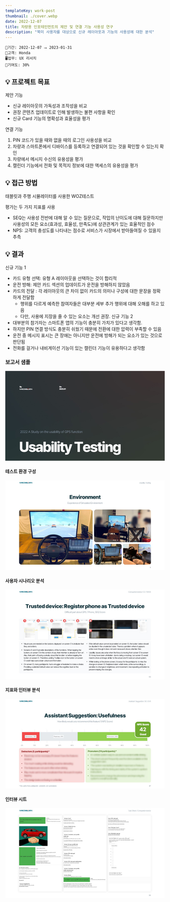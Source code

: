 ```yaml
---
templateKey: work-post
thumbnail: ./cover.webp
date: 2022-12-07
title: 차량용 인포테인먼트의 제안 및 연결 기능 사용성 연구
description: "북미 사용자를 대상으로 신규 레이아웃과 기능의 사용성에 대한 분석"
---
```

```
📅기간: 2022-12-07 ⭢ 2023-01-31
🤝고객: Honda
🖥️업무: UX 리서치
🎯기여도: 30%
```

## 💡 프로젝트 목표
제안 기능
- 신규 레이아웃의 가독성과 조작성을 비교
- 권장 콘텐츠 업데이트로 인해 발생하는 불편 사항을 확인
- 신규 Card 기능의 명확성과 효율성을 평가

연결 기능
1. PIN 코드가 있을 때와 없을 때의 로그인 사용성을 비교
2. 차량과 스마트폰에서 디바이스를 등록하고 연결되어 있는 것을 확인할 수 있는지 확인
3. 차량에서 메시지 수신의 유용성을 평가
4. 캘린더 기능에서 전화 및 목적지 정보에 대한 액세스의 유용성을 평가

## 💡 접근 방법
태블릿과 주행 시뮬레이터를 사용한 WOZ테스트

평가는 두 가지 지표를 사용
- SEQ는 사용성 전반에 대해 알 수 있는 질문으로, 작업의 난이도에 대해 질문하지만 사용성의 모든 요소(효과성, 효율성, 만족도)에 상관관계가 있는 효율적인 점수
- NPS: 고객의 충성도를 나타내는 점수로 서비스가 시장에서 받아들여질 수 있을지 추측

## 💡 결과
신규 기능 1
- 카드 유형 선택: 유형 A 레이아웃을 선택하는 것이 합리적
- 운전 방해: 제안 카드 섹션의 업데이트가 운전을 방해하지 않았음
- 카드의 전달 : 각 레이아웃의 큰 차이 없이 카드의 의미나 구성에 대한 문장을 정확하게 전달함
    - 행위를 다르게 예측한 참여자들은 대부분 세부 추가 행위에 대해 오해를 하고 있음
    - 다만, 사용에 지장을 줄 수 있는 요소는 개선 권장.
신규 기능 2
- 대부분의 참가자는 스마트폰 앱의 기능이 충분히 가치가 있다고 생각함.
- 하지만 PIN 연결 방식도 충분히 쉬웠기 때문에 전환에 대한 압력이 부족할 수 있음
- 운전 중 메시지 표시는 큰 장애는 아니지만 운전에 방해가 되는 요소가 있는 것으로 판단됨
- 전화를 걸거나 내비게이션 기능이 있는 캘린더 기능이 유용하다고 생각함

### 보고서 샘플
![표지](./UX-Study-Honda-NA-2022-001.jpg)
#### 테스트 환경 구성
![alt text](./UX-Study-Honda-NA-2022-002.jpg)
#### 사용자 시나리오 분석
![alt text](./UX-Study-Honda-NA-2022-003.jpg)
#### 지표와 인터뷰 분석
![alt text](./UX-Study-Honda-NA-2022-004.jpg)
#### 인터뷰 시트
![alt text](./UX-Study-Honda-NA-2022-005.jpg)